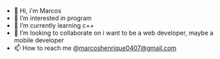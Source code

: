 - 👋 Hi, i'm Marcos 
- 👀 I’m interested in program
- 🌱 I’m currently learning c++
- 💞️ I’m looking to collaborate on i want to be a web developer, maybe a mobile developer
- 📫 How to reach me @marcoshenrique0407@gmail.com
